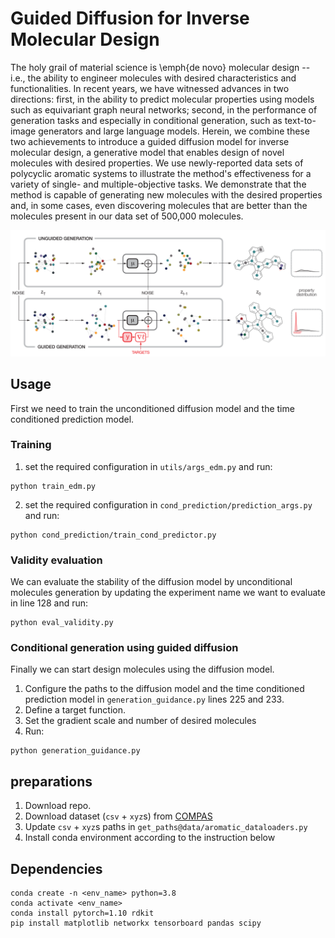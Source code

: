 # Guided Diffusion for Inverse Molecular Design

The holy grail of material science is \emph{de novo} molecular design -- i.e., the ability to engineer molecules with desired characteristics and functionalities. In recent years, we have witnessed advances in two directions: first, in the ability to predict molecular properties using models such as equivariant graph neural networks; second, in the performance of generation tasks and especially in conditional generation, such as text-to-image generators and large language models. Herein, we combine these two achievements to introduce a guided diffusion model for inverse molecular design, a generative model that enables design of novel molecules with desired properties. We use newly-reported data sets of polycyclic aromatic systems to illustrate the method's effectiveness for a variety of single- and multiple-objective tasks. We demonstrate that the method is capable of generating new molecules with the desired properties and, in some cases, even discovering molecules that are better than the molecules present in our data set of 500,000 molecules.

![GUDI workflow](GUDI.png)

## Usage
First we need to train the unconditioned diffusion model and the time conditioned 
prediction model.
### Training
1. set the required configuration in `utils/args_edm.py` and run:
```
python train_edm.py
```
2. set the required configuration in `cond_prediction/prediction_args.py` and run:
```
python cond_prediction/train_cond_predictor.py
```

### Validity evaluation
We can evaluate the stability of the diffusion model by unconditional molecules generation
by updating the experiment name we want to evaluate in line 128 and run:
```
python eval_validity.py
```


### Conditional generation using guided diffusion
Finally we can start design molecules using the diffusion model. 
1. Configure the paths to the diffusion model and the time conditioned prediction model 
in `generation_guidance.py` lines 225 and 233.
2. Define a target function.
3. Set the gradient scale and number of desired molecules
4. Run:
```
python generation_guidance.py
```

## preparations
1. Download repo.  
2. Download dataset (`csv` + `xyz`s) from [COMPAS](https://gitlab.com/porannegroup/compas)
3. Update `csv` + `xyz`s paths in `get_paths@data/aromatic_dataloaders.py`
4. Install conda environment according to the instruction below

## Dependencies
```
conda create -n <env_name> python=3.8
conda activate <env_name>
conda install pytorch=1.10 rdkit
pip install matplotlib networkx tensorboard pandas scipy
```
